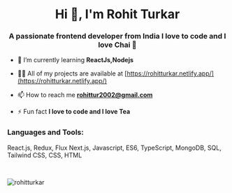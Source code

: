 <h1 align="center">Hi 👋, I'm Rohit Turkar</h1>
<h3 align="center">A passionate frontend developer from India I love to code and I love Chai 🍵</h3>


- 🌱 I’m currently learning **ReactJs,Nodejs**

- 👨‍💻 All of my projects are available at [https://rohitturkar.netlify.app/](https://rohitturkar.netlify.app/)

- 📫 How to reach me **rohittur2002@gmail.com**

- ⚡ Fun fact **I love to code and I love Tea**



<h3 align="left">Languages and Tools:</h3>
<p>React.js, Redux, Flux Next.js, Javascript, ES6, TypeScript, MongoDB, SQL, Tailwind CSS, CSS, HTML </p>



<br>

<p><img align="left" src="https://github-readme-stats.vercel.app/api/top-langs?username=rohitturkar&show_icons=true&locale=en&layout=compact" alt="rohitturkar" /></p>

